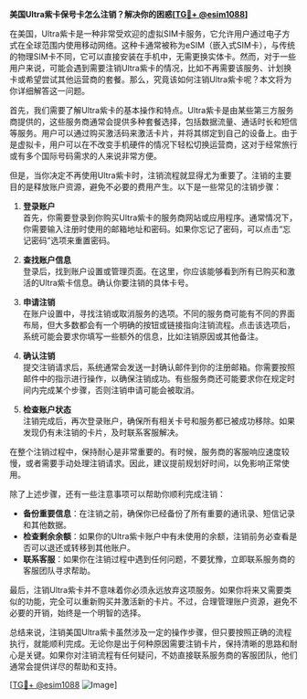 **美国Ultra紫卡保号卡怎么注销？解决你的困惑[[TG💪+ @esim1088](https://t.me/s/esim1088)]**

在美国，Ultra紫卡是一种非常受欢迎的虚拟SIM卡服务，它允许用户通过电子方式在全球范围内使用移动网络。这种卡通常被称为eSIM（嵌入式SIM卡），与传统的物理SIM卡不同，它可以直接安装在手机中，无需更换实体卡。然而，对于一些用户来说，可能会遇到需要注销Ultra紫卡的情况，比如不再需要该服务、计划换卡或希望尝试其他运营商的套餐。那么，究竟该如何注销Ultra紫卡呢？本文将为你详细解答这一问题。

首先，我们需要了解Ultra紫卡的基本操作和特点。Ultra紫卡是由某些第三方服务商提供的，这些服务商通常会提供多种套餐选择，包括数据流量、通话时长和短信等服务。用户可以通过购买激活码来激活卡片，并将其绑定到自己的设备上。由于是虚拟卡，用户可以在不改变手机硬件的情况下轻松切换运营商，这对于经常旅行或有多个国际号码需求的人来说非常方便。

但是，当你决定不再使用Ultra紫卡时，注销流程就显得尤为重要了。注销的主要目的是释放账户资源，避免不必要的费用产生。以下是一些常见的注销步骤：

1. **登录账户**  
   首先，你需要登录到你购买Ultra紫卡的服务商网站或应用程序。通常情况下，你需要输入注册时使用的邮箱地址和密码。如果你忘记了密码，可以点击“忘记密码”选项来重置密码。

2. **查找账户信息**  
   登录后，找到账户设置或管理页面。在这里，你应该能够看到所有已购买和激活的Ultra紫卡信息。确认你要注销的具体卡号。

3. **申请注销**  
   在账户设置中，寻找注销或取消服务的选项。不同的服务商可能有不同的界面布局，但大多数都会有一个明确的按钮或链接指向注销流程。点击该选项后，系统可能会要求你填写一些额外的信息，比如注销原因或其他备注。

4. **确认注销**  
   提交注销请求后，系统通常会发送一封确认邮件到你的注册邮箱。你需要按照邮件中的指示进行操作，以确保注销成功。有些服务商还可能要求你在规定时间内完成某个步骤，否则注销申请可能会被取消。

5. **检查账户状态**  
   注销完成后，再次登录账户，确保所有相关卡号和服务都已被成功移除。如果发现仍有未注销的卡片，及时联系客服解决。

在整个注销过程中，保持耐心是非常重要的。有时候，服务商的客服响应速度较慢，或者需要手动处理注销请求。因此，建议提前规划好时间，以免影响正常使用。

除了上述步骤，还有一些注意事项可以帮助你顺利完成注销：

- **备份重要信息**：在注销之前，确保你已经备份了所有重要的通讯录、短信记录和其他数据。
- **检查剩余余额**：如果你的Ultra紫卡账户中有未使用的余额，注销前务必查看是否可以退还或转移到其他账户。
- **联系客服**：如果你在注销过程中遇到任何问题，不要犹豫，立即联系服务商的客服团队寻求帮助。

最后，注销Ultra紫卡并不意味着你必须永远放弃这项服务。如果你将来又需要类似的功能，完全可以重新购买并激活新的卡片。不过，合理管理账户资源，避免不必要的开销，始终是一个明智的选择。

总结来说，注销美国Ultra紫卡虽然涉及一定的操作步骤，但只要按照正确的流程执行，就能顺利完成。无论你是出于何种原因需要注销卡片，保持清晰的思路和耐心是关键。如果你对注销流程有任何疑问，不妨直接联系服务商的客服团队，他们通常会提供详尽的帮助和支持。

[[TG💪+ @esim1088](https://t.me/s/esim1088) ![Image](https://i.postimg.cc/4NQfJmqS/Snipaste-2025-05-13-00-14-12.png)]